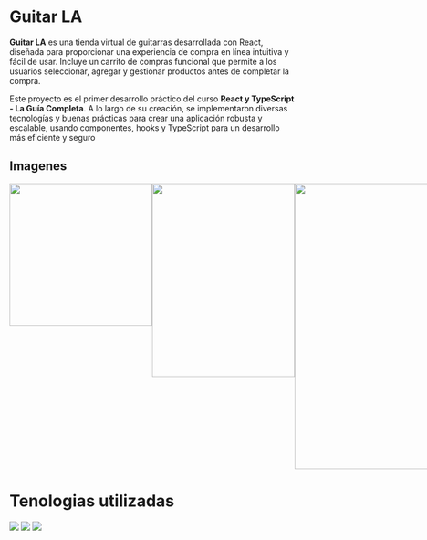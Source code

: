 # Guitar LA

**Guitar LA** es una tienda virtual de guitarras desarrollada con React, diseñada para proporcionar una experiencia de compra en línea intuitiva y fácil de usar. Incluye un carrito de compras funcional que permite a los usuarios seleccionar, agregar y gestionar productos antes de completar la compra.

Este proyecto es el primer desarrollo práctico del curso **React y TypeScript - La Guía Completa**. A lo largo de su creación, se implementaron diversas tecnologías y buenas prácticas para crear una aplicación robusta y escalable, usando componentes, hooks y TypeScript para un desarrollo más eficiente y seguro

## Imagenes
<div
  class="imagenes"  
  style="
  display: flex;"
>
<img 
  style="
    width: 250px; 
    heigth: 250px; "
  src='https://github.com/user-attachments/assets/45575b25-8475-4454-a842-9b3f64d2de07'  
/>
<img 
  style="
    width: 250px; 
    heigth: 250px;"
  height="340"
  src='https://github.com/user-attachments/assets/84843b36-f159-48bf-96d1-31e7fabde5ee'
/>
  <img 
  style="
    width: 500px; 
    heigth: 250px; "
  src='https://github.com/user-attachments/assets/8cb2e3c6-508c-4554-8d11-1a77ff24a932'
/>
</div>


# Tenologias utilizadas
![](https://img.shields.io/badge/JavaScript-323330?style=for-the-badge&logo=javascript&logoColor=F7DF1E)
![](https://img.shields.io/badge/Node%20js-339933?style=for-the-badge&logo=nodedotjs&logoColor=white)
![](https://img.shields.io/badge/React-20232A?style=for-the-badge&logo=react&logoColor=61DAFB)
